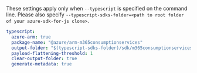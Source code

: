 These settings apply only when `--typescript` is specified on the command line.
Please also specify `--typescript-sdks-folder=<path to root folder of your azure-sdk-for-js clone>`.

``` yaml $(typescript)
typescript:
  azure-arm: true
  package-name: "@azure/arm-m365consumptionservices"
  output-folder: "$(typescript-sdks-folder)/sdk/m365consumptionservices/arm-m365consumptionservices"
  payload-flattening-threshold: 1
  clear-output-folder: true
  generate-metadata: true
```